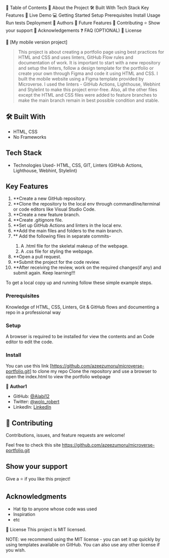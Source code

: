 📗 Table of Contents
📖 About the Project
🛠 Built With
Tech Stack
Key Features
🚀 Live Demo
💻 Getting Started
Setup
Prerequisites
Install
Usage
Run tests
Deployment
👥 Authors
🔭 Future Features
🤝 Contributing
⭐️ Show your support
🙏 Acknowledgements
❓ FAQ (OPTIONAL)
📝 License

📖 [My mobile version project]

>This project is about creating a portfolio page using best practices for HTML and CSS and uses linters, GitHub Flow rules and documentation of work. It is important to start with a new repository and setup the linters, follow a design template for the portfolio or create your own through Figma and code it using HTML and CSS. I built the mobile website using a Figma template provided by Microverse. I used the linters - GitHub Actions, Lighthouse, Webhint and Stylelint to make this project error-free. Also, all the other files except the HTML and CSS files were added to feature branches to make the main branch remain in best possible condition and stable.


## 🛠 Built With

- HTML, CSS
- No Frameworks

## Tech Stack

- Technologies Used- HTML, CSS, GIT, Linters (GitHub Actions, Lighthouse, Webhint, Stylelint)

## Key Features
<ol>
   <li>**Create a new GitHub repository.</li>
   <li>**Clone the repository to the local env through commandline/terminal or code editors like Visual Studio Code.</li>
   <li>**Create a new feature branch.</li>
   <li>**Create .gitignore file.</li>
   <li>**Set up GitHub Actions and linters in the local env.</li>
   <li>**Add the main files and folders to the main branch.</li>
   <li>** Add the following files in separate commits-</li>
     <ol>
       <li>A .html file for the skeletal makeup of the webpage.</li>
       <li>A .css file for styling the webpage.</li>
     </ol>
   <li>**Open a pull request.</li>
   <li>**Submit the project for the code review.</li>
   <li>**After receiving the review, work on the required changes(if any) and submit again. Keep learning!!!</li>
</ol>


To get a local copy up and running follow these simple example steps.

### Prerequisites
Knowledge of HTML, CSS, Linters, Git & GitHub flows and documenting a repo in a professional way

### Setup
A browser is required to be installed for view the contents and an Code editor to edit the code.

### Install
You can use this link [https://github.com/azeezumoru/microverse-portfolio.git] to clone my repo
Clone the repository and use a browser to open the index.html to view the portfolio webpage

👤 **Author1**

- GitHub: [@Alabi12](https://github.com/azeezumoru)
- Twitter: [@wolo_robert](https://twitter.com/azeez_umoru)
- LinkedIn: [LinkedIn](linkedin.com/in/umoru-abdul-azeez-527921194)


## 🤝 Contributing

Contributions, issues, and feature requests are welcome!

Feel free to check this site  https://github.com/azeezumoru/microverse-portfolio.git

## Show your support

Give a ⭐️ if you like this project!

## Acknowledgments

- Hat tip to anyone whose code was used
- Inspiration
- etc

📝 License
This project is MIT licensed.

NOTE: we recommend using the MIT license - you can set it up quickly by using templates available on GitHub. You can also use any other license if you wish.
